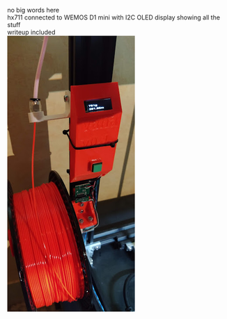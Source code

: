 no big words here <br>
hx711 connected to WEMOS D1 mini with I2C OLED display showing all the stuff <br>
writeup included <br>
![alt text](https://github.com/VitRuzicka/3DfilamentScale/blob/main/IMG_20220218_203244.jpg)
